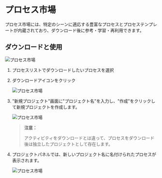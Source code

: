 # プロセス市場

プロセス市場には、特定のシーンに適応する豊富なプロセスとプロセステンプレートが内蔵されており、ダウンロード後に参考・学習・再利用できます。

## ダウンロードと使用

![プロセス市場](https://docimages.blob.core.chinacloudapi.cn/images/Studio/Market/flowmarket20201019.png)

1. プロセスリストでダウンロードしたいプロセスを選択
2. ダウンロードアイコンをクリック

    ![プロセス市場](https://docimages.blob.core.chinacloudapi.cn/images/Studio/Market/flowmarketdown20201019.png)

3. "新規プロジェクト"画面に"プロジェクト名"を入力し、"作成"をクリックして新規プロジェクトを作成します。

    ![プロセス市場](https://docimages.blob.core.chinacloudapi.cn/images/Studio/Market/newitem20201019.png)

    > **注意：**
    >
    > アクティビティをダウンロードとは違って、プロセスをダウンロード後は独立したプロジェクトとして存在します。

4. プロジェクトパネルでは、新しいプロジェクト名に名付けられたプロセスが表示されます。

    ![プロセス市場](https://docimages.blob.core.chinacloudapi.cn/images/Studio/Market/newitemdone20201019.png)
